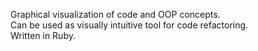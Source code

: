 Graphical visualization of code and OOP concepts.\
Can be used as visually intuitive tool for code refactoring.\
Written in Ruby.
